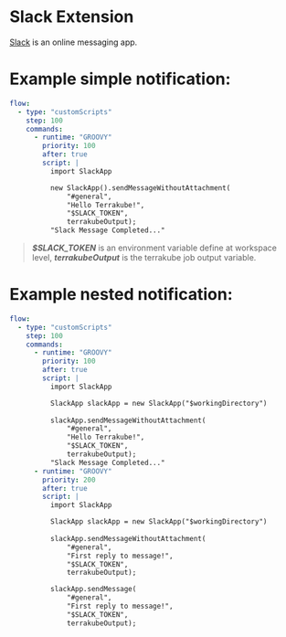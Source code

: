 # Slack Extension

[Slack](https://slack.dev/java-slack-sdk/) is an online messaging app.

# Example simple notification:
```yaml
flow:
  - type: "customScripts"
    step: 100
    commands:
      - runtime: "GROOVY"
        priority: 100
        after: true
        script: |
          import SlackApp

          new SlackApp().sendMessageWithoutAttachment(
              "#general", 
              "Hello Terrakube!", 
              "$SLACK_TOKEN", 
              terrakubeOutput);
          "Slack Message Completed..."

```

> ***$SLACK_TOKEN*** is an environment variable define at workspace level, ***terrakubeOutput*** is the terrakube job output variable.

# Example nested notification:
```yaml
flow:
  - type: "customScripts"
    step: 100
    commands:
      - runtime: "GROOVY"
        priority: 100
        after: true
        script: |
          import SlackApp

          SlackApp slackApp = new SlackApp("$workingDirectory")
          
          slackApp.sendMessageWithoutAttachment(
              "#general", 
              "Hello Terrakube!", 
              "$SLACK_TOKEN", 
              terrakubeOutput);
          "Slack Message Completed..."
      - runtime: "GROOVY"
        priority: 200
        after: true
        script: |
          import SlackApp

          SlackApp slackApp = new SlackApp("$workingDirectory")
          
          slackApp.sendMessageWithoutAttachment(
              "#general", 
              "First reply to message!", 
              "$SLACK_TOKEN", 
              terrakubeOutput);

          slackApp.sendMessage(
              "#general", 
              "First reply to message!", 
              "$SLACK_TOKEN", 
              terrakubeOutput);
```
